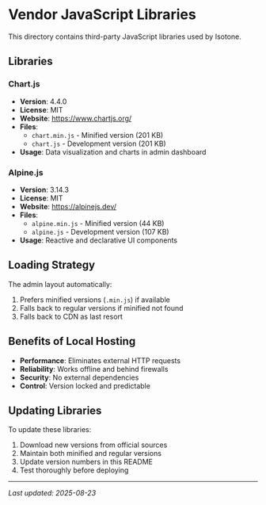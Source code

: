 # Vendor JavaScript Libraries

This directory contains third-party JavaScript libraries used by Isotone.

## Libraries

### Chart.js
- **Version**: 4.4.0
- **License**: MIT
- **Website**: https://www.chartjs.org/
- **Files**:
  - `chart.min.js` - Minified version (201 KB)
  - `chart.js` - Development version (201 KB)
- **Usage**: Data visualization and charts in admin dashboard

### Alpine.js
- **Version**: 3.14.3
- **License**: MIT
- **Website**: https://alpinejs.dev/
- **Files**:
  - `alpine.min.js` - Minified version (44 KB)
  - `alpine.js` - Development version (107 KB)
- **Usage**: Reactive and declarative UI components

## Loading Strategy

The admin layout automatically:
1. Prefers minified versions (`.min.js`) if available
2. Falls back to regular versions if minified not found
3. Falls back to CDN as last resort

## Benefits of Local Hosting

- **Performance**: Eliminates external HTTP requests
- **Reliability**: Works offline and behind firewalls
- **Security**: No external dependencies
- **Control**: Version locked and predictable

## Updating Libraries

To update these libraries:
1. Download new versions from official sources
2. Maintain both minified and regular versions
3. Update version numbers in this README
4. Test thoroughly before deploying

---
*Last updated: 2025-08-23*